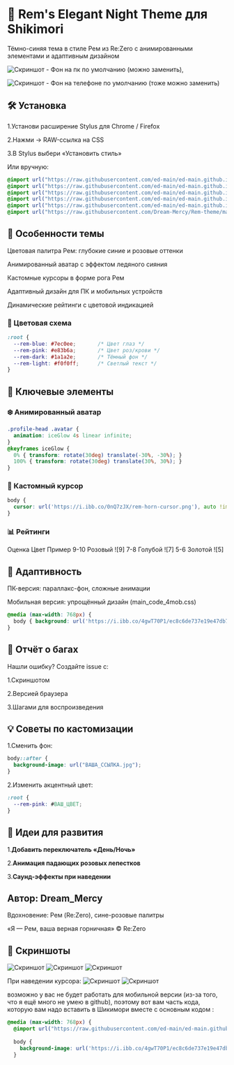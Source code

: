 # 🌙 Rem's Elegant Night Theme для Shikimori
Тёмно-синяя тема в стиле Рем из Re:Zero с анимированными элементами и адаптивным дизайном

![Скриншот](https://i.ibb.co/nvz5jhP/9cb5bd37bc9818e1a5eca60c4578a83c.png) - Фон на пк по умолчанию (можно заменить),

![Скриншот](https://i.ibb.co/4gwT70P1/ec8c6de737e19e47db794ce577686947.jpg) - Фон на телефоне по умолчанию (тоже можно заменить)
## 🛠 Установка
1.Установи расширение Stylus для Chrome / Firefox

2.Нажми → RAW-ссылка на CSS

3.В Stylus выбери «Установить стиль»

Или вручную:

```css
@import url("https://raw.githubusercontent.com/ed-main/ed-main.github.io/master/cssfiles/main_code_1.css");
@import url("https://raw.githubusercontent.com/ed-main/ed-main.github.io/master/cssfiles/main_code_2.css");
@import url("https://raw.githubusercontent.com/ed-main/ed-main.github.io/master/cssfiles/main_code_3.css");
@import url("https://raw.githubusercontent.com/ed-main/ed-main.github.io/master/cssfiles/main_code_4mob.css");
@import url("https://raw.githubusercontent.com/ed-main/ed-main.github.io/master/cssfiles/prof_form_over.css");
@import url("https://raw.githubusercontent.com/Dream-Mercy/Rem-theme/main/Rem-theme-shiki.css");
```
## 🎀 Особенности темы
Цветовая палитра Рем: глубокие синие и розовые оттенки

Анимированный аватар с эффектом ледяного сияния

Кастомные курсоры в форме рога Рем

Адаптивный дизайн для ПК и мобильных устройств

Динамические рейтинги с цветовой индикацией

### 🎨 Цветовая схема
```css
:root {
  --rem-blue: #7ec0ee;       /* Цвет глаз */
  --rem-pink: #e83b6a;       /* Цвет роз/крови */
  --rem-dark: #1a1a2e;       /* Тёмный фон */
  --rem-light: #f0f0ff;      /* Светлый текст */
}
```
## 🌟 Ключевые элементы
### ❄️ Анимированный аватар
```css
.profile-head .avatar {
  animation: iceGlow 4s linear infinite;
}
@keyframes iceGlow {
  0% { transform: rotate(30deg) translate(-30%, -30%); }
  100% { transform: rotate(30deg) translate(30%, 30%); }
}
```
### 🦄 Кастомный курсор
```css
body {
  cursor: url('https://i.ibb.co/0nQ7zJX/rem-horn-cursor.png'), auto !important;
}
```
### 📊 Рейтинги
Оценка	Цвет	Пример
9-10	Розовый	![9]
7-8	Голубой	![7]
5-6	Золотой	![5]
## 📱 Адаптивность
ПК-версия: параллакс-фон, сложные анимации

Мобильная версия: упрощённый дизайн (main_code_4mob.css)

```css
@media (max-width: 768px) {
  body { background: url('https://i.ibb.co/4gwT70P1/ec8c6de737e19e47db794ce577686947.jpg') !important; }
}
```
## 🐞 Отчёт о багах
Нашли ошибку? Создайте issue с:

1.Скриншотом

2.Версией браузера

3.Шагами для воспроизведения
## 💡 Советы по кастомизации
1.Сменить фон:

```css
body::after {
  background-image: url("ВАША_ССЫЛКА.jpg");
}
```
2.Изменить акцентный цвет:

```css
:root {
  --rem-pink: #ВАШ_ЦВЕТ;
}
```
## 🚀 Идеи для развития
1.**Добавить переключатель «День/Ночь»**

2.**Анимация падающих розовых лепестков**

3.**Саунд-эффекты при наведении**
## Автор: Dream_Mercy
Вдохновение: Рем (Re:Zero), сине-розовые палитры

«Я — Рем, ваша верная горничная» © Re:Zero

## 📸 Скриншоты
![Скриншот](https://i.ibb.co/jPNNTbj0/image.png)
![Скриншот](https://i.ibb.co/nsZQ2S3v/image.png)
![Скриншот](https://i.ibb.co/VcgHwp5R/image.png)

При наведении курсора:
![Скриншот](https://i.ibb.co/Z1VHysPV/image.png)
![Скриншот](https://i.ibb.co/jPFcYKxC/image.png)

возможно у вас не будет работать для мобильной версии (из-за того, что я ещё много не умею в github), поэтому вот вам часть кода, которую вам надо вставить в Шикимори вместе с основным кодом : 
```css
@media (max-width: 768px) {
  @import url("https://raw.githubusercontent.com/ed-main/ed-main.github.io/master/cssfiles/main_code_4mob.css");
  
  body {
    background-image: url('https://i.ibb.co/4gwT70P1/ec8c6de737e19e47db794ce577686947.jpg') !important;
  }
```
